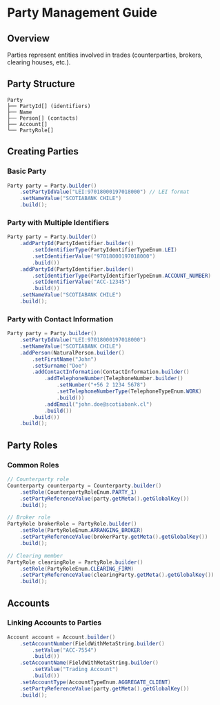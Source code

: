 # Party Management Guide

## Overview

Parties represent entities involved in trades (counterparties, brokers, clearing houses, etc.).

## Party Structure

```
Party
├── PartyId[] (identifiers)
├── Name
├── Person[] (contacts)
├── Account[]
└── PartyRole[]
```

## Creating Parties

### Basic Party

```java
Party party = Party.builder()
    .setPartyIdValue("LEI:97018000197018000") // LEI format
    .setNameValue("SCOTIABANK CHILE")
    .build();
```

### Party with Multiple Identifiers

```java
Party party = Party.builder()
    .addPartyId(PartyIdentifier.builder()
        .setIdentifierType(PartyIdentifierTypeEnum.LEI)
        .setIdentifierValue("97018000197018000")
        .build())
    .addPartyId(PartyIdentifier.builder()
        .setIdentifierType(PartyIdentifierTypeEnum.ACCOUNT_NUMBER)
        .setIdentifierValue("ACC-12345")
        .build())
    .setNameValue("SCOTIABANK CHILE")
    .build();
```

### Party with Contact Information

```java
Party party = Party.builder()
    .setPartyIdValue("LEI:97018000197018000")
    .setNameValue("SCOTIABANK CHILE")
    .addPerson(NaturalPerson.builder()
        .setFirstName("John")
        .setSurname("Doe")
        .addContactInformation(ContactInformation.builder()
            .addTelephoneNumber(TelephoneNumber.builder()
                .setNumber("+56 2 1234 5678")
                .setTelephoneNumberType(TelephoneTypeEnum.WORK)
                .build())
            .addEmail("john.doe@scotiabank.cl")
            .build())
        .build())
    .build();
```

## Party Roles

### Common Roles

```java
// Counterparty role
Counterparty counterparty = Counterparty.builder()
    .setRole(CounterpartyRoleEnum.PARTY_1)
    .setPartyReferenceValue(party.getMeta().getGlobalKey())
    .build();

// Broker role
PartyRole brokerRole = PartyRole.builder()
    .setRole(PartyRoleEnum.ARRANGING_BROKER)
    .setPartyReferenceValue(brokerParty.getMeta().getGlobalKey())
    .build();

// Clearing member
PartyRole clearingRole = PartyRole.builder()
    .setRole(PartyRoleEnum.CLEARING_FIRM)
    .setPartyReferenceValue(clearingParty.getMeta().getGlobalKey())
    .build();
```

## Accounts

### Linking Accounts to Parties

```java
Account account = Account.builder()
    .setAccountNumber(FieldWithMetaString.builder()
        .setValue("ACC-7554")
        .build())
    .setAccountName(FieldWithMetaString.builder()
        .setValue("Trading Account")
        .build())
    .setAccountType(AccountTypeEnum.AGGREGATE_CLIENT)
    .setPartyReferenceValue(party.getMeta().getGlobalKey())
    .build();
```

